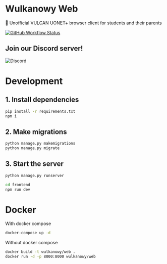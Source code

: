# Wulkanowy Web

🌋 Unofficial VULCAN UONET+ browser client for students and their parents

[![GitHub Workflow Status](https://github.com/wulkanowy/wulkanowy-web/workflows/Python%20application/badge.svg)](https://discord.gg/hVQeJx5Q)

## Join our Discord server!

![Discord](https://discordapp.com/api/guilds/390889354199040011/widget.png?style=banner2)

# Development

## 1. Install dependencies

```sh
pip install -r requirements.txt
npm i
```

## 2. Make migrations

```sh
python manage.py makemigrations
python manage.py migrate
```

## 3. Start the server

```sh
python manage.py runserver
```

```sh
cd frontend
npm run dev
```

# Docker

With docker compose

```sh
docker-compose up -d
```

Without docker compose

```sh
docker build -t wulkanowy/web .
docker run -d -p 8000:8000 wulkanowy/web
```